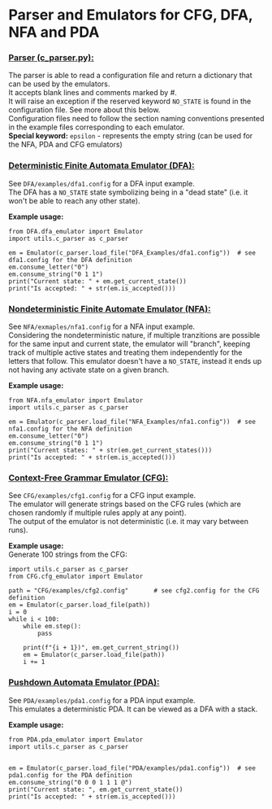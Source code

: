 # Parser and Emulators for CFG, DFA, NFA and PDA
### <ins>Parser (c_parser.py):</ins>
The parser is able to read a configuration file and return a dictionary that can be used by the emulators.      
It accepts blank lines and comments marked by #.        
It will raise an exception if the reserved keyword `NO_STATE` is found in the configuration file. See more about this below.          
Configuration files need to follow the section naming conventions presented in the example files corresponding to each emulator.        
__Special keyword:__ `epsilon` - represents the empty string (can be used for the NFA, PDA and CFG emulators)       
### <ins>Deterministic Finite Automata Emulator (DFA):</ins>       
See `DFA/examples/dfa1.config` for a DFA input example.       
The DFA has a `NO_STATE` state symbolizing being in a "dead state" (i.e. it won't be able to reach any other state).      

__Example usage:__      
```
from DFA.dfa_emulator import Emulator
import utils.c_parser as c_parser

em = Emulator(c_parser.load_file("DFA_Examples/dfa1.config"))  # see dfa1.config for the DFA definition
em.consume_letter("0")
em.consume_string("0 1 1")
print("Current state: " + em.get_current_state())
print("Is accepted: " + str(em.is_accepted()))
```

### <ins>Nondeterministic Finite Automate Emulator (NFA):</ins>        
See `NFA/exmaples/nfa1.config` for a NFA input example.       
Considering the nondeterministic nature, if multiple tranzitions are possible for the same input and current state, the emulator will "branch", keeping track of multiple active states and treating them independently for the letters that follow.
This emulator doesn't have a `NO_STATE`, instead it ends up not having any activate state on a given branch.      

__Example usage:__

```
from NFA.nfa_emulator import Emulator
import utils.c_parser as c_parser

em = Emulator(c_parser.load_file("NFA_Examples/nfa1.config"))  # see nfa1.config for the NFA definition
em.consume_letter("0")
em.consume_string("0 1 1")
print("Current states: " + str(em.get_current_states()))
print("Is accepted: " + str(em.is_accepted()))
```

### <ins>Context-Free Grammar Emulator (CFG):</ins>        
See `CFG/examples/cfg1.config` for a CFG input example.         
The emulator will generate strings based on the CFG rules (which are chosen randomly if multiple rules apply at any point).     
The output of the emulator is not deterministic (i.e. it may vary between runs).

__Example usage:__    
Generate 100 strings from the CFG:      

```
import utils.c_parser as c_parser
from CFG.cfg_emulator import Emulator

path = "CFG/examples/cfg2.config"       # see cfg2.config for the CFG definition
em = Emulator(c_parser.load_file(path))
i = 0
while i < 100:
    while em.step():
        pass

    print(f"{i + 1})", em.get_current_string())
    em = Emulator(c_parser.load_file(path))
    i += 1
```

### <ins>Pushdown Automata Emulator (PDA):</ins>
See `PDA/examples/pda1.config` for a PDA input example.       
This emulates a deterministic PDA. It can be viewed as a DFA with a stack.      

__Example usage:__    

```
from PDA.pda_emulator import Emulator
import utils.c_parser as c_parser


em = Emulator(c_parser.load_file("PDA/examples/pda1.config"))  # see pda1.config for the PDA definition
em.consume_string("0 0 0 1 1 1 @")
print("Current state: ", em.get_current_state())
print("Is accepted: " + str(em.is_accepted()))
```